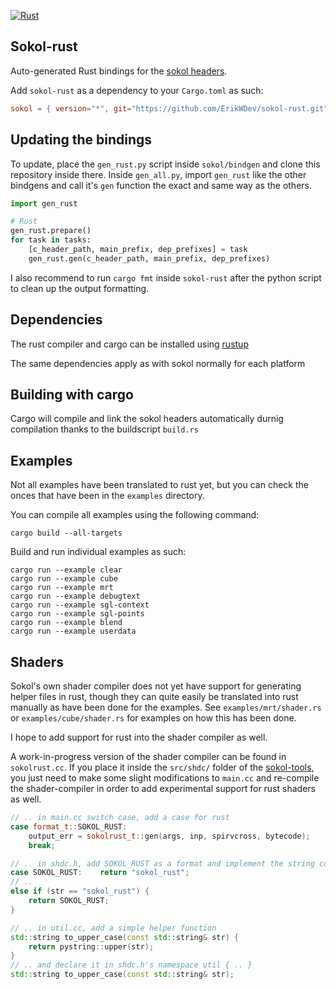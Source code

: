 [![Rust](https://github.com/ErikWDev/sokol-rust/actions/workflows/main.yml/badge.svg)](https://github.com/ErikWDev/sokol-rust/actions/workflows/main.yml)

## Sokol-rust
Auto-generated Rust bindings for the [sokol headers](https://github.com/floooh/sokol).

Add `sokol-rust` as a dependency to your `Cargo.toml` as such:
```toml
sokol = { version="*", git="https://github.com/ErikWDev/sokol-rust.git" }
```

## Updating the bindings
To update, place the `gen_rust.py` script inside `sokol/bindgen` and clone this repository inside there. 
Inside `gen_all.py`, import `gen_rust` like the other bindgens and call it's `gen` function the exact and
same way as the others.

```python
import gen_rust

# Rust
gen_rust.prepare()
for task in tasks:
    [c_header_path, main_prefix, dep_prefixes] = task
    gen_rust.gen(c_header_path, main_prefix, dep_prefixes)
```

I also recommend to run `cargo fmt` inside `sokol-rust` after the python script to clean up the output formatting.

## Dependencies
The rust compiler and cargo can be installed using [rustup](https://rustup.rs/)

The same dependencies apply as with sokol normally for each platform 

## Building with cargo
Cargo will compile and link the sokol headers automatically durnig compilation thanks to the buildscript `build.rs`

## Examples
Not all examples have been translated to rust yet, but you can check the onces that have been in the `examples` directory.

You can compile all examples using the following command:
```console
cargo build --all-targets
```

Build and run individual examples as such:
```console
cargo run --example clear
cargo run --example cube
cargo run --example mrt
cargo run --example debugtext
cargo run --example sgl-context
cargo run --example sgl-points
cargo run --example blend
cargo run --example userdata
```

## Shaders
Sokol's own shader compiler does not yet have support for generating helper files in rust, though they can quite easily
be translated into rust manually as have been done for the examples. See `examples/mrt/shader.rs` or `examples/cube/shader.rs`
for examples on how this has been done.

I hope to add support for rust into the shader compiler as well.

A work-in-progress version of the shader compiler can be found in `sokolrust.cc`. If you place it inside the `src/shdc/` folder
of the [sokol-tools](https://github.com/floooh/sokol-tools), you just need to make some slight modifications to `main.cc` and re-compile
the shader-compiler in order to add experimental support for rust shaders as well.

```cpp
// .. in main.cc switch case, add a case for rust
case format_t::SOKOL_RUST:
    output_err = sokolrust_t::gen(args, inp, spirvcross, bytecode);
    break;

// .. in shdc.h, add SOKOL_RUST as a format and implement the string conversions
case SOKOL_RUST:    return "sokol_rust";
// ..
else if (str == "sokol_rust") {
    return SOKOL_RUST;
}

// .. in util.cc, add a simple helper function
std::string to_upper_case(const std::string& str) {
    return pystring::upper(str);
}
// .. and declare it in shdc.h's namespace util { .. }
std::string to_upper_case(const std::string& str);
```
